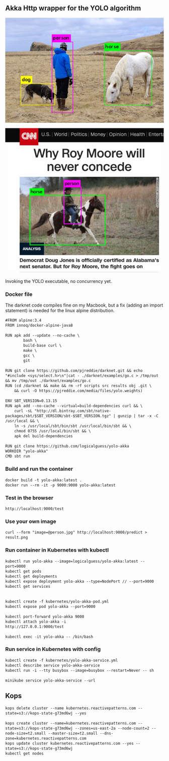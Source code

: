 ## Akka Http wrapper for the YOLO algorithm
![ ](./images/person_pred.png)

![ ](./images/cnn_pred.png)

Invoking the YOLO executable, no concurrency yet.

### Docker file
The darknet code compiles fine on my Macbook, 
but a fix (adding an import statement) is needed for the linux alpine 
distribution.

    #FROM alpine:3.4
    FROM innoq/docker-alpine-java8
    
    RUN apk add --update --no-cache \
            bash \
            build-base curl \
            make \
            gcc \
            git
    
    RUN git clone https://github.com/pjreddie/darknet.git && echo "#include <sys/select.h>\n"|cat - ./darknet/examples/go.c > /tmp/out && mv /tmp/out ./darknet/examples/go.c
    RUN (cd /darknet && make && rm -rf scripts src results obj .git \
        && curl -O https://pjreddie.com/media/files/yolo.weights)
    
    ENV SBT_VERSION=0.13.15
    RUN apk add --no-cache --virtual=build-dependencies curl && \
        curl -sL "http://dl.bintray.com/sbt/native-packages/sbt/$SBT_VERSION/sbt-$SBT_VERSION.tgz" | gunzip | tar -x -C /usr/local && \
        ln -s /usr/local/sbt/bin/sbt /usr/local/bin/sbt && \
        chmod 0755 /usr/local/bin/sbt && \
        apk del build-dependencies
    
    RUN git clone https://github.com/logicalguess/yolo-akka
    WORKDIR "yolo-akka"
    CMD sbt run

### Build and run the container
    docker build -t yolo-akka:latest .
    docker run --rm -it -p 9000:9000 yolo-akka:latest

### Test in the browser
    http://localhost:9000/test

### Use your own image
    curl --form "image=@person.jpg" http://localhost:9000/predict > result.png

### Run container in Kubernetes with kubectl
    kubectl run yolo-akka --image=logicalguess/yolo-akka:latest --port=9000 
    kubectl get pods
    kubectl get deployments
    kubectl expose deployment yolo-akka --type=NodePort // --port=9000
    kubectl get services
   
   
    kubectl create -f kubernetes/yolo-akka-pod.yml
    kubectl expose pod yolo-akka --port=9000
    
    kubectl port-forward yolo-akka 9000
    kubectl attach yolo-akka -i
    http://127.0.0.1:9000/test
    
    kubectl exec -it yolo-akka -- /bin/bash
    
### Run service in Kubernetes with config
    kubectl create -f kubernetes/yolo-akka-service.yml
    kubectl describe service yolo-akka-service
    kubectl run -i --tty busybox --image=busybox --restart=Never -- sh
    
    minikube service yolo-akka-service --url
    
 ## Kops
    kops delete cluster --name kubernetes.reactivepatterns.com --state=s3://kops-state-g73md6wj --yes

    kops create cluster --name=kubernetes.reactivepatterns.com --state=s3://kops-state-g73md6wj --zones=us-east-2a --node-count=2 --node-size=t2.small --master-size=t2.small --dns-zone=kubernetes.reactivepatterns.com
    kops update cluster kubernetes.reactivepatterns.com --yes --state=s3://kops-state-g73md6wj
    kubectl get nodes
 
    
    